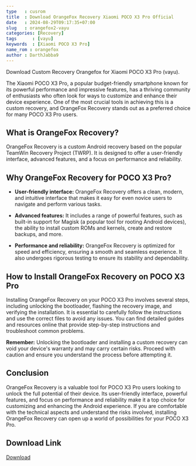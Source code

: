 ```yaml
---
type   : cusrom
title  : Download OrangeFox Recovery Xiaomi POCO X3 Pro Official
date   : 2024-08-29T09:17:35+07:00
slug   : orangefox2-vayu
categories: [Recovery]
tags      : [vayu]
keywords  : [Xiaomi POCO X3 Pro]
name_rom : orangefox
author : DarthJabba9
---
```


Download Custom Recovery Orangefox for Xiaomi POCO X3 Pro (vayu).

The Xiaomi POCO X3 Pro, a popular budget-friendly smartphone known for its powerful performance and impressive features, has a thriving community of enthusiasts who often look for ways to customize and enhance their device experience. One of the most crucial tools in achieving this is a custom recovery, and OrangeFox Recovery stands out as a preferred choice for many POCO X3 Pro users. 

## What is OrangeFox Recovery?

OrangeFox Recovery is a custom Android recovery based on the popular TeamWin Recovery Project (TWRP). It is designed to offer a user-friendly interface, advanced features, and a focus on performance and reliability. 

## Why OrangeFox Recovery for POCO X3 Pro?

* **User-friendly interface:** OrangeFox Recovery offers a clean, modern, and intuitive interface that makes it easy for even novice users to navigate and perform various tasks. 

* **Advanced features:** It includes a range of powerful features, such as built-in support for Magisk (a popular tool for rooting Android devices), the ability to install custom ROMs and kernels, create and restore backups, and more. 

* **Performance and reliability:** OrangeFox Recovery is optimized for speed and efficiency, ensuring a smooth and seamless experience. It also undergoes rigorous testing to ensure its stability and dependability. 

## How to Install OrangeFox Recovery on POCO X3 Pro

Installing OrangeFox Recovery on your POCO X3 Pro involves several steps, including unlocking the bootloader, flashing the recovery image, and verifying the installation. It is essential to carefully follow the instructions and use the correct files to avoid any issues. You can find detailed guides and resources online that provide step-by-step instructions and troubleshoot common problems. 

**Remember:** Unlocking the bootloader and installing a custom recovery can void your device's warranty and may carry certain risks. Proceed with caution and ensure you understand the process before attempting it. 

## Conclusion

OrangeFox Recovery is a valuable tool for POCO X3 Pro users looking to unlock the full potential of their device. Its user-friendly interface, powerful features, and focus on performance and reliability make it a top choice for customizing and enhancing the Android experience. If you are comfortable with the technical aspects and understand the risks involved, installing OrangeFox Recovery can open up a world of possibilities for your POCO X3 Pro. 


## Download Link
[Download](https://orangefox.download/device/vayu)

